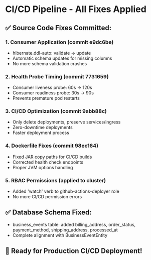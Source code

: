 # CI/CD Pipeline - All Fixes Applied

## ✅ Source Code Fixes Committed:

### 1. Consumer Application (commit e9dc6be)
- hibernate.ddl-auto: validate → update
- Automatic schema updates for missing columns
- No more schema validation crashes

### 2. Health Probe Timing (commit 7731659)  
- Consumer liveness probe: 60s → 120s
- Consumer readiness probe: 30s → 90s
- Prevents premature pod restarts

### 3. CI/CD Optimization (commit 9abb88c)
- Only delete deployments, preserve services/ingress
- Zero-downtime deployments
- Faster deployment process

### 4. Dockerfile Fixes (commit 98ec164)
- Fixed JAR copy paths for CI/CD builds
- Corrected health check endpoints
- Proper JVM options handling

### 5. RBAC Permissions (applied to cluster)
- Added 'watch' verb to github-actions-deployer role
- No more CI/CD permission errors

## ✅ Database Schema Fixed:
- business_events table: added billing_address, order_status, payment_method, shipping_address, processed_at
- Complete alignment with BusinessEventEntity

## 🚀 Ready for Production CI/CD Deployment!


